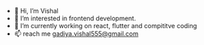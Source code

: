 - 👋 Hi, I’m Vishal
- 👀 I’m interested in frontend development.
- 🌱 I’m currently working on react, flutter and compititve coding
- 📫  reach me gadiya.vishal555@gmail.com

<!---
LaZZeR55/LaZZeR55 is a ✨ special ✨ repository because its `README.md` (this file) appears on your GitHub profile.
You can click the Preview link to take a look at your changes.
--->
